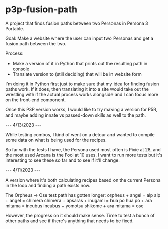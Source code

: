 # p3p-fusion-path
 A project that finds fusion paths between two Personas in Persona 3 Portable.

 Goal: Make a website where the user can input two Personas and get a fusion path
 between the two.

 Process:
 - Make a version of it in Python that prints out the resulting path in console
 - Translate version to (still deciding) that will be in website form

 I'm doing it in Python first just to make sure that my idea for finding fusion paths
 work. If it does, then translating it into a site would take out the wrestling with
 if the actual process works alongside and I can focus more on the front-end component.

 Once this P3P version works, I would like to try making a version for P5R, and maybe
 adding innate vs passed-down skills as well to the path.

  --- 4/13/2023 ---

  While testing combos, I kind of went on a detour and wanted to compile some data
  on what is being used for the recipes.

  So far with the tests I have, the Persona used most often is Pixie at 28, and the most
  used Arcana is the Fool at 10 uses. I want to run more tests but it's interesting to see
  these so far and to see if it'll change.

 --- 4/11/2023 ---

 A version where it's both calculating recipes based on the current Persona in the loop
 and finding a path exists now.

 The Orpheus -> Ose test path has gotten longer:
 orpheus + angel = alp
 alp + angel = chimera
 chimera + apsaras + inugami = hua po
 hua po + ara mitama = incubus
 incubus + yomotsu shikome + ara mitama = ose

 However, the progress on it should make sense. Time to test a bunch of other paths and see
 if there's anything that needs to be fixed.
